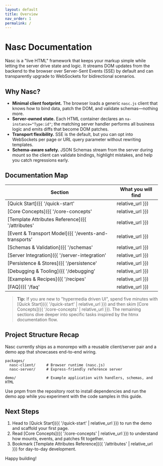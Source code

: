 ```yaml
---
layout: default
title: Overview
nav_order: 1
permalink: /
---
```


# Nasc Documentation

Nasc is a "live HTML" framework that keeps your markup simple while letting the server drive state and logic. It streams DOM updates from the backend to the browser over Server-Sent Events (SSE) by default and can transparently upgrade to WebSockets for bidirectional scenarios.

## Why Nasc?

- **Minimal client footprint.** The browser loads a generic `nasc.js` client that knows how to bind data, patch the DOM, and validate schemas—nothing more.
- **Server-owned state.** Each HTML container declares an `na-instance="Type:id"`; the matching server handler performs all business logic and emits diffs that become DOM patches.
- **Transport flexibility.** SSE is the default, but you can opt into WebSockets per page or URL query parameter without rewriting templates.
- **Schema-aware safety.** JSON Schemas stream from the server during mount so the client can validate bindings, highlight mistakes, and help you catch regressions early.

## Documentation Map

| Section | What you will find |
| --- | --- |
| [Quick Start]({{ '/quick-start' | relative_url }}) | Spin up the demo, wire a page to handlers, and deploy.
| [Core Concepts]({{ '/core-concepts' | relative_url }}) | Learn how instances, bindings, events, and diffs interact.
| [Template Attributes Reference]({{ '/attributes' | relative_url }}) | Detailed behavior for every `na-*` attribute.
| [Event & Transport Model]({{ '/events-and-transports' | relative_url }}) | Understand how SSE/WS streams, payloads, and fallbacks work.
| [Schemas & Validation]({{ '/schemas' | relative_url }}) | How JSON Schema powers runtime validation and tooling.
| [Server Integration]({{ '/server-integration' | relative_url }}) | Use `attachNasc`, SSR middleware, and custom stores.
| [Persistence & Stores]({{ '/persistence' | relative_url }}) | Implement the store contract or plug in SQLite adapters.
| [Debugging & Tooling]({{ '/debugging' | relative_url }}) | Tips for tracing patches, schema overlays, and manifests.
| [Examples & Recipes]({{ '/recipes' | relative_url }}) | Patterns distilled from the bundled demo app.
| [FAQ]({{ '/faq' | relative_url }}) | Answers to the most common architectural questions.

> **Tip:** If you are new to "hypermedia driven UI", spend five minutes with [Quick Start]({{ '/quick-start' | relative_url }}) and then skim [Core Concepts]({{ '/core-concepts' | relative_url }}). The remaining sections dive deeper into specific tasks inspired by the htmx documentation flow.

## Project Structure Recap

Nasc currently ships as a monorepo with a reusable client/server pair and a demo app that showcases end-to-end wiring.

```
packages/
  nasc-client/     # Browser runtime (nasc.js)
  nasc-server/     # Express-friendly reference server

demo/              # Example application with handlers, schemas, and HTML
```

Use pnpm from the repository root to install dependencies and run the demo app while you experiment with the code samples in this guide.

## Next Steps

1. Head to [Quick Start]({{ '/quick-start' | relative_url }}) to run the demo and scaffold your first page.
2. Read [Core Concepts]({{ '/core-concepts' | relative_url }}) to understand how mounts, events, and patches fit together.
3. Bookmark [Template Attributes Reference]({{ '/attributes' | relative_url }}) for day-to-day development.

Happy building!
